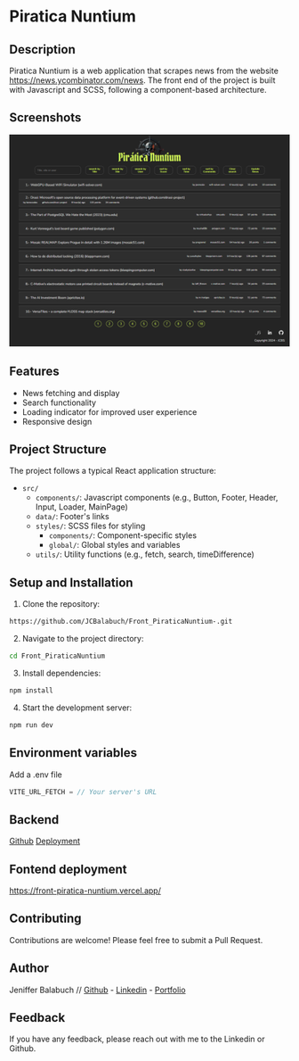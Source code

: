 # Piratica Nuntium

## Description

Piratica Nuntium is a web application that scrapes news from the website https://news.ycombinator.com/news.
The front end of the project is built with Javascript and SCSS, following a component-based architecture.

## Screenshots

![Main page screenshoot](public/assets/MainPageScreenshoot.png)

## Features

- News fetching and display
- Search functionality
- Loading indicator for improved user experience
- Responsive design

## Project Structure

The project follows a typical React application structure:

- `src/`
  - `components/`: Javascript components (e.g., Button, Footer, Header, Input, Loader, MainPage)
  - `data/`: Footer's links
  - `styles/`: SCSS files for styling
    - `components/`: Component-specific styles
    - `global/`: Global styles and variables
  - `utils/`: Utility functions (e.g., fetch, search, timeDifference)

## Setup and Installation

1. Clone the repository:

```bash
https://github.com/JCBalabuch/Front_PiraticaNuntium-.git
```

2. Navigate to the project directory:

```bash
cd Front_PiraticaNuntium
```

3. Install dependencies:

```bash
npm install
```

4. Start the development server:

```bash
npm run dev
```

## Environment variables

Add a .env file

```js
VITE_URL_FETCH = // Your server's URL
```

## Backend

[Github](https://github.com/JCBalabuch/Back_PiraticaNuntium)
[Deployment](https://back-piratica-nuntium.vercel.app/)

## Fontend deployment

https://front-piratica-nuntium.vercel.app/

## Contributing

Contributions are welcome! Please feel free to submit a Pull Request.

## Author

Jeniffer Balabuch // [Github](https://www.github.com/JCBalabuch) - [Linkedin](https://www.linkedin.com/in/jenifferbalabuch/) - [Portfolio](https://portfoliojcbs.netlify.app/)

## Feedback

If you have any feedback, please reach out with me to the Linkedin or Github.
